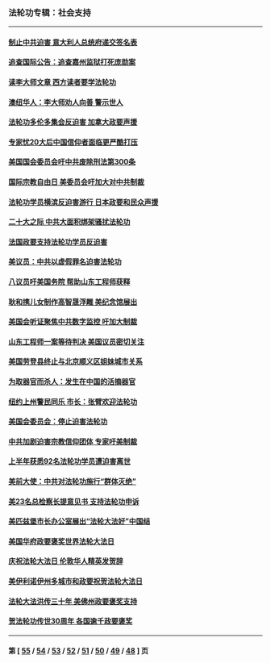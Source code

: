 ### 法轮功专辑：社会支持
---
#### [制止中共迫害 意大利人总统府递交签名表](../../pages/nf4386/n13933726.md?03010430) 
#### [追查国际公告：追查嘉州监狱打死庞勋案](../../pages/nf4386/n13933461.md?03010430) 
#### [读李大师文章 西方读者要学法轮功](../../pages/nf4386/n13925142.md?03010430) 
#### [澳纽华人：李大师劝人向善 警示世人](../../pages/nf4386/n13924146.md?03010430) 
#### [法轮功多伦多集会反迫害 加拿大政要声援](../../pages/nf4386/n13881303.md?03010430) 
#### [专家忧20大后中国信仰者面临更严酷打压](../../pages/nf4386/n13874993.md?03010430) 
#### [美国国会委员会吁中共废除刑法第300条](../../pages/nf4386/n13868121.md?03010430) 
#### [国际宗教自由日 美委员会吁加大对中共制裁](../../pages/nf4386/n13855021.md?03010430) 
#### [法轮功学员横滨反迫害游行 日本政要和民众声援](../../pages/nf4386/n13847132.md?03010430) 
#### [二十大之际 中共大面积绑架骚扰法轮功](../../pages/nf4386/n13846381.md?03010430) 
#### [法国政要支持法轮功学员反迫害](../../pages/nf4386/n13841970.md?03010430) 
#### [美议员：中共以虚假罪名迫害法轮功](../../pages/nf4386/n13841083.md?03010430) 
#### [八议员吁美国务院 帮助山东工程师获释](../../pages/nf4386/n13836379.md?03010430) 
#### [耿和携儿女制作高智晟浮雕 美纪念馆展出](../../pages/nf4386/n13829624.md?03010430) 
#### [美国会听证聚焦中共数字监控 吁加大制裁](../../pages/nf4386/n13825083.md?03010430) 
#### [山东工程师一案等待判决 美国议员密切关注](../../pages/nf4386/n13815065.md?03010430) 
#### [美国劳登县终止与北京顺义区姐妹城市关系](../../pages/nf4386/n13811030.md?03010430) 
#### [为取器官而杀人：发生在中国的活摘器官](../../pages/nf4386/n13794731.md?03010430) 
#### [纽约上州警民同乐 市长：张臂欢迎法轮功](../../pages/nf4386/n13794375.md?03010430) 
#### [美国会委员会：停止迫害法轮功](../../pages/nf4386/n13788164.md?03010430) 
#### [中共加剧迫害宗教信仰团体 专家吁美制裁](../../pages/nf4386/n13780252.md?03010430) 
#### [上半年获悉92名法轮功学员遭迫害离世](../../pages/nf4386/n13772701.md?03010430) 
#### [美前大使：中共对法轮功施行“群体灭绝”](../../pages/nf4386/n13771705.md?03010430) 
#### [美23名总检察长提意见书 支持法轮功申诉](../../pages/nf4386/n13766596.md?03010430) 
#### [美匹兹堡市长办公室展出“法轮大法好”中国结](../../pages/nf4386/n13749721.md?03010430) 
#### [美国华府政要褒奖世界法轮大法日](../../pages/nf4386/n13743770.md?03010430) 
#### [庆祝法轮大法日 伦敦华人精英发贺辞](../../pages/nf4386/n13741593.md?03010430) 
#### [美伊利诺伊州多城市和政要祝贺法轮大法日](../../pages/nf4386/n13737149.md?03010430) 
#### [法轮大法洪传三十年 美佛州政要褒奖支持](../../pages/nf4386/n13737103.md?03010430) 
#### [贺法轮功传世30周年 各国逾千政要褒奖](../../pages/nf4386/n13735828.md?03010430) 

---
#### 第 [ [55](./55.md?03010430) / [54](./54.md?03010430) / [53](./53.md?03010430) / [52](./52.md?03010430) / [51](./51.md?03010430) / [50](./50.md?03010430) / [49](./49.md?03010430) / [48](./48.md?03010430) ] 页

